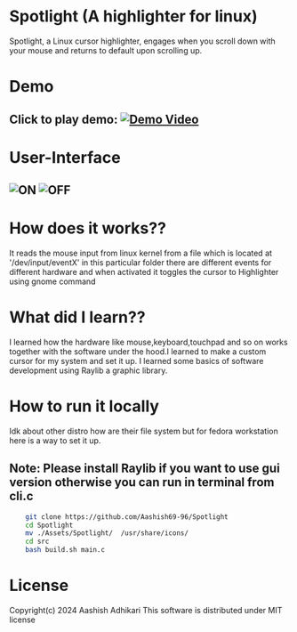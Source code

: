 # Spotlight (A highlighter for linux)
Spotlight, a Linux cursor highlighter, engages when you scroll down with your mouse and returns to default upon scrolling up.
# Demo
Click to play demo:
[![Demo Video](https://img.youtube.com/vi/qTh3gop9tg/0.jpg)](https://www.youtube.com/watch?v=qTh3gop9tg)
---
# User-Interface
![ON](https://github.com/Aashish69-96/Spotlight/blob/main/Assets/images/spotlighon.png)
![OFF](https://github.com/Aashish69-96/Spotlight/blob/main/Assets/images/spotlightoff.png)
---
# How does it works??
It reads the mouse input from linux kernel from a file  which is located at '/dev/input/eventX' in this particular folder there are different events for different hardware and when activated it toggles the cursor to Highlighter using gnome command

# What did I learn??
I learned how the hardware like mouse,keyboard,touchpad and so on works together with the software under the hood.I learned to make a custom cursor for my system and set it up. I learned some basics of software development using Raylib a graphic library.

# How to run it locally
Idk about other distro how are their file system but for fedora workstation here is
a way to set it up.
## Note: Please install Raylib if you want to use gui version otherwise you can run in terminal  from cli.c

```bash
    git clone https://github.com/Aashish69-96/Spotlight
    cd Spotlight
    mv ./Assets/Spotlight/  /usr/share/icons/
    cd src
    bash build.sh main.c
```
# License
Copyright(c) 2024 Aashish Adhikari
This software is distributed under MIT license

